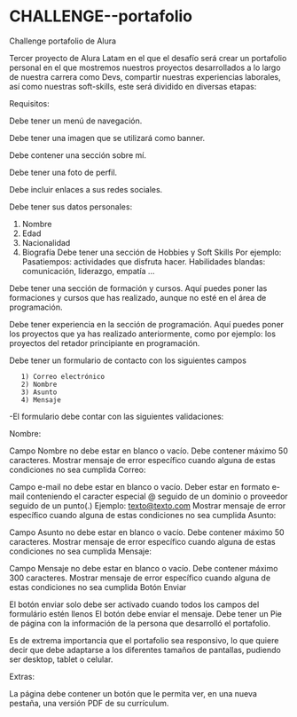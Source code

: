 # CHALLENGE--portafolio

Challenge portafolio de Alura

Tercer proyecto de Alura Latam en el que el desafío será crear un portafolio personal en el que mostremos nuestros proyectos desarrollados a lo largo de nuestra carrera como Devs, compartir nuestras experiencias laborales, así como nuestras soft-skills, este será dividido en diversas etapas:

Requisitos:

Debe tener un menú de navegación.

Debe tener una imagen que se utilizará como banner.

Debe contener una sección sobre mí.

Debe tener una foto de perfil.

Debe incluir enlaces a sus redes sociales.

Debe tener sus datos personales:

1.  Nombre
2.  Edad
3.  Nacionalidad
4.  Biografía
    Debe tener una sección de Hobbies y Soft Skills Por ejemplo: Pasatiempos: actividades que disfruta hacer. Habilidades blandas: comunicación, liderazgo, empatía …

Debe tener una sección de formación y cursos. Aquí puedes poner las formaciones y cursos que has realizado, aunque no esté en el área de programación.

Debe tener experiencia en la sección de programación. Aquí puedes poner los proyectos que ya has realizado anteriormente, como por ejemplo: los proyectos del retador principiante en programación.

Debe tener un formulario de contacto con los siguientes campos

       1) Correo electrónico
       2) Nombre
       3) Asunto
       4) Mensaje

-El formulario debe contar con las siguientes validaciones:

Nombre:

Campo Nombre no debe estar en blanco o vacío.
Debe contener máximo 50 caracteres.
Mostrar mensaje de error específico cuando alguna de estas condiciones no sea cumplida
Correo:

Campo e-mail no debe estar en blanco o vacío.
Deber estar en formato e-mail conteniendo el caracter especial @ seguido de un dominio o proveedor seguido de un punto(.)
Ejemplo: texto@texto.com
Mostrar mensaje de error específico cuando alguna de estas condiciones no sea cumplida
Asunto:

Campo Asunto no debe estar en blanco o vacío.
Debe contener máximo 50 caracteres.
Mostrar mensaje de error específico cuando alguna de estas condiciones no sea cumplida
Mensaje:

Campo Mensaje no debe estar en blanco o vacío.
Debe contener máximo 300 caracteres.
Mostrar mensaje de error específico cuando alguna de estas condiciones no sea cumplida
Botón Enviar

El botón enviar solo debe ser activado cuando todos los campos del formulário estén llenos
El botón debe enviar el mensaje.
Debe tener un Pie de página con la información de la persona que desarrolló el portafolio.

Es de extrema importancia que el portafolio sea responsivo, lo que quiere decir que debe adaptarse a los diferentes tamaños de pantallas, pudiendo ser desktop, tablet o celular.

Extras:

La página debe contener un botón que le permita ver, en una nueva pestaña, una versión PDF de su currículum.
